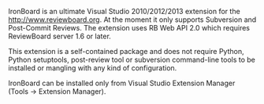 IronBoard is an ultimate Visual Studio 2010/2012/2013 extension for the http://www.reviewboard.org. At the moment it only supports Subversion and Post-Commit Reviews. The extension uses RB Web API 2.0 which requires ReviewBoard server 1.6 or later.

This extension is a self-contained package and does not require Python, Python setuptools, post-review tool or subversion command-line tools to be installed or mangling with any kind of configuration.

IronBoard can be installed only from Visual Studio Extension Manager (Tools -> Extension Manager).
